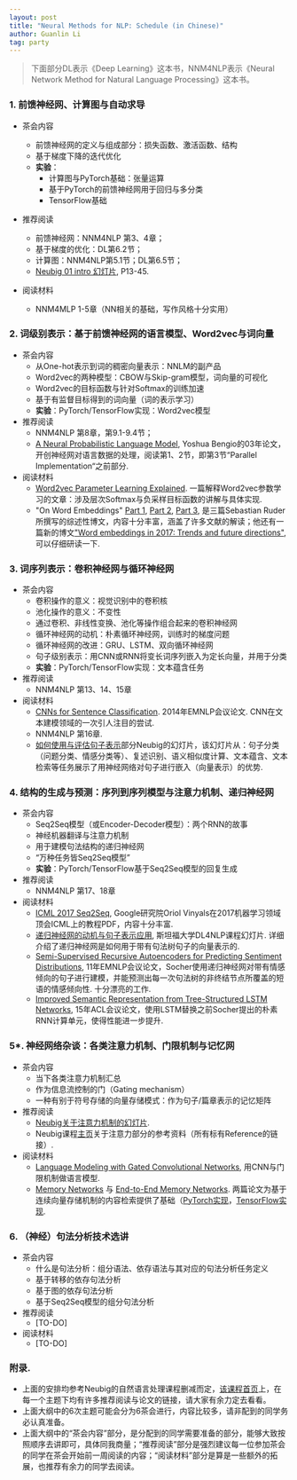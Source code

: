 ```yaml
---
layout: post
title: "Neural Methods for NLP: Schedule (in Chinese)"
author: Guanlin Li
tag: party
---
```


> 下面部分DL表示《Deep Learning》这本书，NNM4NLP表示《Neural Network Method for Natural Language Processing》这本书。

### 1. 前馈神经网、计算图与自动求导

- 茶会内容
  - 前馈神经网的定义与组成部分：损失函数、激活函数、结构
  - 基于梯度下降的迭代优化
  - **实验**：
    - 计算图与PyTorch基础：张量运算
    - 基于PyTorch的前馈神经网用于回归与多分类
    - TensorFlow基础


- 推荐阅读
  - 前馈神经网：NNM4NLP 第3、4章；
  - 基于梯度的优化：DL第6.2节；
  - 计算图：NNM4NLP第5.1节；DL第6.5节；
  - [Neubig 01 intro 幻灯片](http://phontron.com/class/nn4nlp2017/assets/slides/nn4nlp-01-intro.pdf), P13-45.
- 阅读材料
  - NNM4MLP 1-5章（NN相关的基础，写作风格十分实用）

### 2. 词级别表示：基于前馈神经网的语言模型、Word2vec与词向量

- 茶会内容
  - 从One-hot表示到词的稠密向量表示：NNLM的副产品
  - Word2vec的两种模型：CBOW与Skip-gram模型，词向量的可视化
  - Word2vec的目标函数与针对Softmax的训练加速
  - 基于有监督目标得到的词向量（词的表示学习）
  - **实验**：PyTorch/TensorFlow实现：Word2vec模型
- 推荐阅读
  - NNM4NLP 第8章，第9.1-9.4节；
  - [A Neural Probabilistic Language Model](http://www.jmlr.org/papers/volume3/bengio03a/bengio03a.pdf), Yoshua Bengio的03年论文，开创神经网对语言数据的处理，阅读第1、2节，即第3节“Parallel Implementation“之前部分. 
- 阅读材料
  - [Word2vec Parameter Learning Explained](https://arxiv.org/abs/1411.2738). 一篇解释Word2vec参数学习的文章：涉及层次Softmax与负采样目标函数的讲解与具体实现. 
  - "On Word Embeddings" [Part 1](http://ruder.io/word-embeddings-1/index.html), [Part 2](http://ruder.io/word-embeddings-softmax/index.html), [Part 3](http://ruder.io/secret-word2vec/index.html), 是三篇Sebastian Ruder所撰写的综述性博文，内容十分丰富，涵盖了许多文献的解读；他还有一篇新的博文["Word embeddings in 2017: Trends and future directions"](http://ruder.io/word-embeddings-2017/index.html), 可以仔细研读一下. 

### 3. 词序列表示：卷积神经网与循环神经网

- 茶会内容
  - 卷积操作的意义：视觉识别中的卷积核
  - 池化操作的意义：不变性
  - 通过卷积、非线性变换、池化等操作组合起来的卷积神经网
  - 循环神经网的动机：朴素循环神经网，训练时的梯度问题
  - 循环神经网的改进：GRU、LSTM、双向循环神经网
  - 句子级别表示：用CNN或RNN将变长词序列嵌入为定长向量，并用于分类
  - **实验**：PyTorch/TensorFlow实现：文本蕴含任务
- 推荐阅读
  - NNM4NLP 第13、14、15章
- 阅读材料
  - [CNNs for Sentence Classification](http://aclweb.org/anthology/D/D14/D14-1181.pdf). 2014年EMNLP会议论文. CNN在文本建模领域的一次引人注目的尝试.   
  - NNM4NLP 第16章. 
  - [如何使用与评估句子表示](http://phontron.com/class/nn4nlp2017/assets/slides/nn4nlp-07-sentrep.pdf)部分Neubig的幻灯片，该幻灯片从：句子分类（问题分类、情感分类等）、复述识别、语义相似度计算、文本蕴含、文本检索等任务展示了用神经网络对句子进行嵌入（向量表示）的优势. 

### 4. 结构的生成与预测：序列到序列模型与注意力机制、递归神经网 

- 茶会内容
  - Seq2Seq模型（或Encoder-Decoder模型）：两个RNN的故事
  - 神经机器翻译与注意力机制
  - 用于建模句法结构的递归神经网
  - “万种任务皆Seq2Seq模型”
  - **实验**：PyTorch/TensorFlow基于Seq2Seq模型的回复生成
- 推荐阅读
  - NNM4NLP 第17、18章
- 阅读材料
  - [ICML 2017 Seq2Seq](https://sites.google.com/view/seq2seq-icml17), Google研究院Oriol Vinyals在2017机器学习领域顶会ICML上的教程PDF，内容十分丰富. 
  - [递归神经网的动机与句子表示应用](http://cs224d.stanford.edu/lectures/CS224d-Lecture10.pdf), 斯坦福大学DL4NLP课程幻灯片. 详细介绍了递归神经网是如何用于带有句法树句子的向量表示的. 
  - [Semi-Supervised Recursive Autoencoders for Predicting Sentiment Distributions](http://aclweb.org/anthology/D/D11/D11-1014.pdf), 11年EMNLP会议论文，Socher使用递归神经网对带有情感倾向的句子进行建模，并能预测出每一次句法树的非终结节点所覆盖的短语的情感倾向性. 十分漂亮的工作. 
  - [Improved Semantic Representation from Tree-Structured LSTM Networks](http://aclweb.org/anthology/P/P15/P15-1150.pdf), 15年ACL会议论文，使用LSTM替换之前Socher提出的朴素RNN计算单元，使得性能进一步提升. 

### 5*. 神经网络杂谈：各类注意力机制、门限机制与记忆网 

- 茶会内容
  - 当下各类注意力机制汇总
  - 作为信息流控制的门（Gating mechanism）
  - 一种有别于符号存储的向量存储模式：作为句子/篇章表示的记忆矩阵
- 推荐阅读
  - [Neubig关于注意力机制的幻灯片](http://phontron.com/class/nn4nlp2017/assets/slides/nn4nlp-09-attention.pdf). 
  - Neubig课程[主页](http://phontron.com/class/nn4nlp2017/schedule.html)关于注意力部分的参考资料（所有标有Reference的链接）. 
- 阅读材料
  - [Language Modeling with Gated Convolutional Networks](https://arxiv.org/abs/1612.08083), 用CNN与门限机制做语言模型. 
  - [Memory Networks](https://arxiv.org/abs/1410.3916) 与 [End-to-End Memory Networks](https://arxiv.org/abs/1503.08895). 两篇论文为基于连续向量存储机制的内容检索提供了基础（[PyTorch实现](https://github.com/nmhkahn/MemN2N-pytorch)，[TensorFlow实现](https://github.com/domluna/memn2n). 

### 6. （神经）句法分析技术选讲

- 茶会内容
  - 什么是句法分析：组分语法、依存语法与其对应的句法分析任务定义
  - 基于转移的依存句法分析
  - 基于图的依存句法分析
  - 基于Seq2Seq模型的组分句法分析
- 推荐阅读
  - [TO-DO]
- 阅读材料
  - [TO-DO]

### 附录. 

- 上面的安排均参考Neubig的自然语言处理课程删减而定，[该课程首页](http://phontron.com/class/nn4nlp2017/schedule.html)上，在每一个主题下均有许多推荐阅读与论文的链接，请大家有余力定去看看。
- 上面大纲中的6次主题可能会分为6茶会进行，内容比较多，请非配到的同学务必认真准备。
- 上面大纲中的“茶会内容”部分，是分配到的同学需要准备的部分，能够大致按照顺序去讲即可，具体同我商量；“推荐阅读”部分是强烈建议每一位参加茶会的同学在茶会开始前一周阅读的内容；“阅读材料”部分是算是一些额外的拓展，也推荐有余力的同学去阅读。

